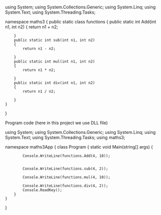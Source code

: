 using System;
using System.Collections.Generic;
using System.Linq;
using System.Text;
using System.Threading.Tasks;

namespace maths3
{
    public static class functions
    {
        public static int Add(int n1, int n2)
        {
            return n1 + n2;

        }
        public static int sub(int n1, int n2)
        {
            return n1 - n2;

        }
        public static int mul(int n1, int n2)
        {
            return n1 * n2;

        }
        public static int div(int n1, int n2)
        {
            return n1 / n2;

        }
    }
}

Program code 
(here in this project we use DLL file)

using System;
using System.Collections.Generic;
using System.Linq;
using System.Text;
using System.Threading.Tasks;
using maths3;

namespace maths3App
{
    class Program
    {
        static void Main(string[] args)
        {

            Console.WriteLine(functions.Add(4, 10));


            Console.WriteLine(functions.sub(4, 2));

            Console.WriteLine(functions.mul(4, 10));

            Console.WriteLine(functions.div(4, 2));
            Console.ReadKey();
        }
    }
}

